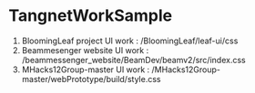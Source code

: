 # TangnetWorkSample

1. BloomingLeaf project UI work : /BloomingLeaf/leaf-ui/css
2. Beammesenger website UI work : /beammessenger_website/BeamDev/beamv2/src/index.css
3. MHacks12Group-master UI work : /MHacks12Group-master/webPrototype/build/style.css
